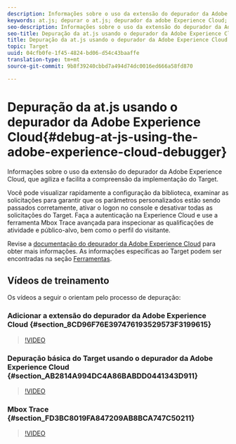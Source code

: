 ```yaml
---
description: Informações sobre o uso da extensão do depurador da Adobe Experience Cloud, que agiliza e facilita a compreensão da implementação do Target.
keywords: at.js; depurar o at.js; depurador da adobe Experience Cloud; depurador da Experience Cloud; rastreamento de mbox; realce da mbox; depurar; depuração
seo-description: Informações sobre o uso da extensão do depurador da Adobe Experience Cloud, que agiliza e facilita a compreensão da implementação do Target.
seo-title: Depuração da at.js usando o depurador da Adobe Experience Cloud
title: Depuração da at.js usando o depurador da Adobe Experience Cloud
topic: Target
uuid: 04cfb0fe-1f45-4824-bd06-d54c43baaffe
translation-type: tm+mt
source-git-commit: 9b8f39240cbbd7a494d74dc0016ed666a58fd870

---
```



# Depuração da at.js usando o depurador da Adobe Experience Cloud{#debug-at-js-using-the-adobe-experience-cloud-debugger}

Informações sobre o uso da extensão do depurador da Adobe Experience Cloud, que agiliza e facilita a compreensão da implementação do Target.

Você pode visualizar rapidamente a configuração da biblioteca, examinar as solicitações para garantir que os parâmetros personalizados estão sendo passados corretamente, ativar o logon no console e desativar todas as solicitações do Target. Faça a autenticação na Experience Cloud e use a ferramenta Mbox Trace avançada para inspecionar as qualificações de atividade e público-alvo, bem como o perfil do visitante.

Revise a [documentação do depurador da Adobe Experience Cloud](https://marketing.adobe.com/resources/help/en_US/experience-cloud-debugger/) para obter mais informações. As informações específicas ao Target podem ser encontradas na seção [Ferramentas](https://marketing.adobe.com/resources/help/en_US/experience-cloud-debugger/tools.html).

## Vídeos de treinamento

Os vídeos a seguir o orientam pelo processo de depuração:

### Adicionar a extensão do depurador da Adobe Experience Cloud {#section_8CD96F76E397476193529573F3199615}

>[!VIDEO](https://video.tv.adobe.com/v/23114/)

### Depuração básica do Target usando o depurador da Adobe Experience Cloud {#section_AB2814A994DC4A86BABDD0441343D911}

>[!VIDEO](https://video.tv.adobe.com/v/23115/)

### Mbox Trace {#section_FD3BC8019FA847209AB8BCA747C50211}

>[!VIDEO](https://video.tv.adobe.com/v/23113/)
